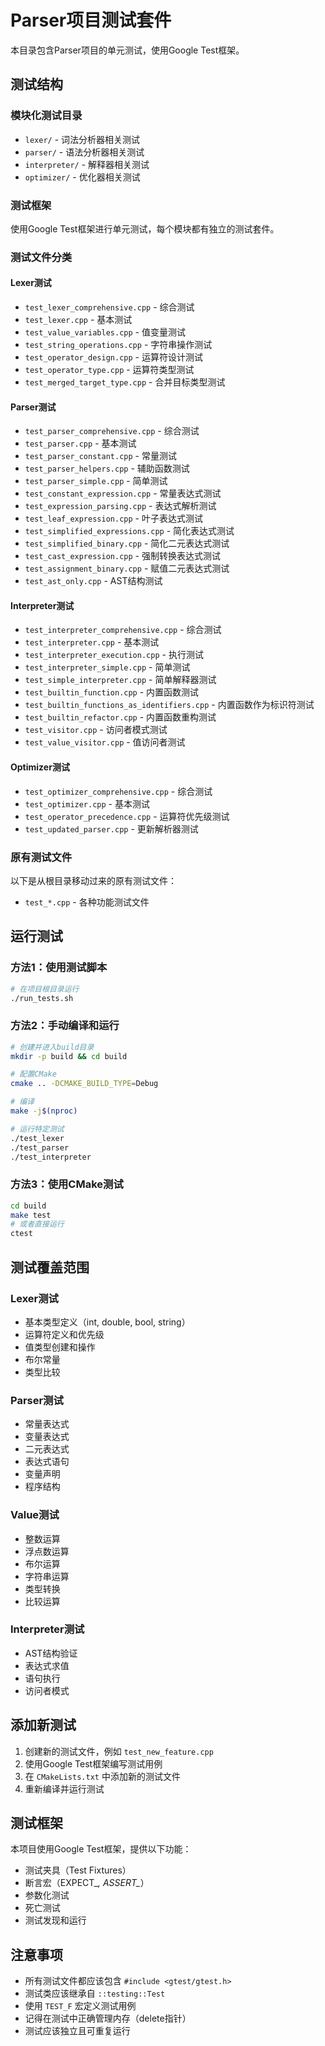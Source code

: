 # Parser项目测试套件

本目录包含Parser项目的单元测试，使用Google Test框架。

## 测试结构

### 模块化测试目录
- `lexer/` - 词法分析器相关测试
- `parser/` - 语法分析器相关测试
- `interpreter/` - 解释器相关测试
- `optimizer/` - 优化器相关测试

### 测试框架
使用Google Test框架进行单元测试，每个模块都有独立的测试套件。

### 测试文件分类

#### Lexer测试
- `test_lexer_comprehensive.cpp` - 综合测试
- `test_lexer.cpp` - 基本测试
- `test_value_variables.cpp` - 值变量测试
- `test_string_operations.cpp` - 字符串操作测试
- `test_operator_design.cpp` - 运算符设计测试
- `test_operator_type.cpp` - 运算符类型测试
- `test_merged_target_type.cpp` - 合并目标类型测试

#### Parser测试
- `test_parser_comprehensive.cpp` - 综合测试
- `test_parser.cpp` - 基本测试
- `test_parser_constant.cpp` - 常量测试
- `test_parser_helpers.cpp` - 辅助函数测试
- `test_parser_simple.cpp` - 简单测试
- `test_constant_expression.cpp` - 常量表达式测试
- `test_expression_parsing.cpp` - 表达式解析测试
- `test_leaf_expression.cpp` - 叶子表达式测试
- `test_simplified_expressions.cpp` - 简化表达式测试
- `test_simplified_binary.cpp` - 简化二元表达式测试
- `test_cast_expression.cpp` - 强制转换表达式测试
- `test_assignment_binary.cpp` - 赋值二元表达式测试
- `test_ast_only.cpp` - AST结构测试

#### Interpreter测试
- `test_interpreter_comprehensive.cpp` - 综合测试
- `test_interpreter.cpp` - 基本测试
- `test_interpreter_execution.cpp` - 执行测试
- `test_interpreter_simple.cpp` - 简单测试
- `test_simple_interpreter.cpp` - 简单解释器测试
- `test_builtin_function.cpp` - 内置函数测试
- `test_builtin_functions_as_identifiers.cpp` - 内置函数作为标识符测试
- `test_builtin_refactor.cpp` - 内置函数重构测试
- `test_visitor.cpp` - 访问者模式测试
- `test_value_visitor.cpp` - 值访问者测试

#### Optimizer测试
- `test_optimizer_comprehensive.cpp` - 综合测试
- `test_optimizer.cpp` - 基本测试
- `test_operator_precedence.cpp` - 运算符优先级测试
- `test_updated_parser.cpp` - 更新解析器测试

### 原有测试文件
以下是从根目录移动过来的原有测试文件：
- `test_*.cpp` - 各种功能测试文件

## 运行测试

### 方法1：使用测试脚本
```bash
# 在项目根目录运行
./run_tests.sh
```

### 方法2：手动编译和运行
```bash
# 创建并进入build目录
mkdir -p build && cd build

# 配置CMake
cmake .. -DCMAKE_BUILD_TYPE=Debug

# 编译
make -j$(nproc)

# 运行特定测试
./test_lexer
./test_parser
./test_interpreter
```

### 方法3：使用CMake测试
```bash
cd build
make test
# 或者直接运行
ctest
```

## 测试覆盖范围

### Lexer测试
- 基本类型定义（int, double, bool, string）
- 运算符定义和优先级
- 值类型创建和操作
- 布尔常量
- 类型比较

### Parser测试
- 常量表达式
- 变量表达式
- 二元表达式
- 表达式语句
- 变量声明
- 程序结构

### Value测试
- 整数运算
- 浮点数运算
- 布尔运算
- 字符串运算
- 类型转换
- 比较运算

### Interpreter测试
- AST结构验证
- 表达式求值
- 语句执行
- 访问者模式

## 添加新测试

1. 创建新的测试文件，例如 `test_new_feature.cpp`
2. 使用Google Test框架编写测试用例
3. 在 `CMakeLists.txt` 中添加新的测试文件
4. 重新编译并运行测试

## 测试框架

本项目使用Google Test框架，提供以下功能：
- 测试夹具（Test Fixtures）
- 断言宏（EXPECT_*, ASSERT_*）
- 参数化测试
- 死亡测试
- 测试发现和运行

## 注意事项

- 所有测试文件都应该包含 `#include <gtest/gtest.h>`
- 测试类应该继承自 `::testing::Test`
- 使用 `TEST_F` 宏定义测试用例
- 记得在测试中正确管理内存（delete指针）
- 测试应该独立且可重复运行
